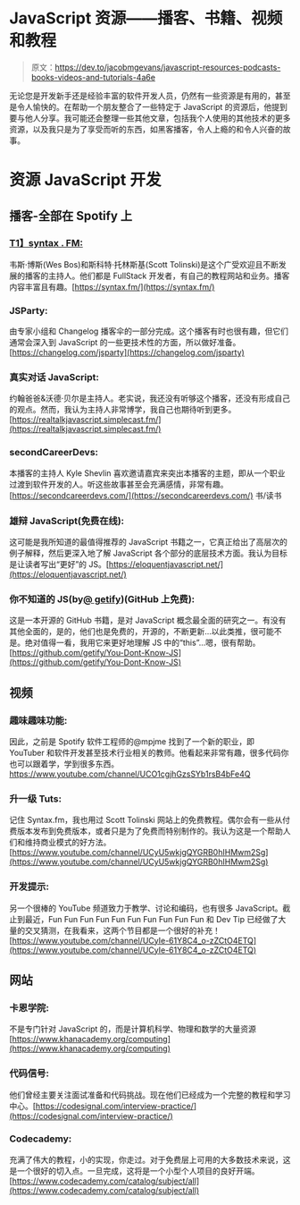 # JavaScript 资源——播客、书籍、视频和教程

> 原文：<https://dev.to/jacobmgevans/javascript-resources-podcasts-books-videos-and-tutorials-4a6e>

无论您是开发新手还是经验丰富的软件开发人员，仍然有一些资源是有用的，甚至是令人愉快的。在帮助一个朋友整合了一些特定于 JavaScript 的资源后，他提到要与他人分享。我可能还会整理一些其他文章，包括我个人使用的其他技术的更多资源，以及我只是为了享受而听的东西，如黑客播客，令人上瘾的和令人兴奋的故事。

# 资源 JavaScript 开发

## 播客-全部在 Spotify 上

### [T1】syntax . FM:](#syntaxfm)

韦斯·博斯(Wes Bos)和斯科特·托林斯基(Scott Tolinski)是这个广受欢迎且不断发展的播客的主持人。他们都是 FullStack 开发者，有自己的教程网站和业务。播客内容丰富且有趣。[https://syntax.fm/](https://syntax.fm/)

### JSParty:

由专家小组和 Changelog 播客伞的一部分完成。这个播客有时也很有趣，但它们通常会深入到 JavaScript 的一些更技术性的方面，所以做好准备。[https://changelog.com/jsparty](https://changelog.com/jsparty)

### 真实对话 JavaScript:

约翰爸爸&沃德·贝尔是主持人。老实说，我还没有听够这个播客，还没有形成自己的观点。然而，我认为主持人非常博学，我自己也期待听到更多。[https://realtalkjavascript.simplecast.fm/](https://realtalkjavascript.simplecast.fm/)

### secondCareerDevs:

本播客的主持人 Kyle Shevlin 喜欢邀请嘉宾来突出本播客的主题，即从一个职业过渡到软件开发的人。听这些故事甚至会充满感情，非常有趣。[https://secondcareerdevs.com/](https://secondcareerdevs.com/)
书/读书

### 雄辩 JavaScript(免费在线):

这可能是我所知道的最值得推荐的 JavaScript 书籍之一，它真正给出了高层次的例子解释，然后更深入地了解 JavaScript 各个部分的底层技术方面。我认为目标是让读者写出“更好”的 JS。[https://eloquentjavascript.net/](https://eloquentjavascript.net/)

### 你不知道的 JS(by[@ getify](https://dev.to/getify))(GitHub 上免费):

这是一本开源的 GitHub 书籍，是对 JavaScript 概念最全面的研究之一。有没有其他全面的，是的，他们也是免费的，开源的，不断更新...以此类推，很可能不是。绝对值得一看，我用它来更好地理解 JS 中的“this”...嗯，很有帮助。[https://github.com/getify/You-Dont-Know-JS](https://github.com/getify/You-Dont-Know-JS)

## 视频

### 趣味趣味功能:

因此，之前是 Spotify 软件工程师的@mpjme 找到了一个新的职业，即 YouTuber 和软件开发甚至技术行业相关的教师。他看起来非常有趣，很多代码你也可以跟着学，学到很多东西。https://www.youtube.com/channel/UCO1cgjhGzsSYb1rsB4bFe4Q

### 升一级 Tuts:

记住 Syntax.fm，我也用过 Scott Tolinski 网站上的免费教程。偶尔会有一些从付费版本发布到免费版本，或者只是为了免费而特别制作的。我认为这是一个帮助人们和维持商业模式的好方法。[https://www.youtube.com/channel/UCyU5wkjgQYGRB0hIHMwm2Sg](https://www.youtube.com/channel/UCyU5wkjgQYGRB0hIHMwm2Sg)

### 开发提示:

另一个很棒的 YouTube 频道致力于教学、讨论和编码，也有很多 JavaScript。截止到最近，Fun Fun Fun Fun Fun Fun Fun Fun Fun Fun 和 Dev Tip 已经做了大量的交叉猜测，在我看来，这两个节目都是一个很好的补充！[https://www.youtube.com/channel/UCyIe-61Y8C4_o-zZCtO4ETQ](https://www.youtube.com/channel/UCyIe-61Y8C4_o-zZCtO4ETQ)

## 网站

### 卡恩学院:

不是专门针对 JavaScript 的，而是计算机科学、物理和数学的大量资源[https://www.khanacademy.org/computing](https://www.khanacademy.org/computing)

### 代码信号:

他们曾经主要关注面试准备和代码挑战。现在他们已经成为一个完整的教程和学习中心。[https://codesignal.com/interview-practice/](https://codesignal.com/interview-practice/)

### Codecademy:

充满了伟大的教程，小的实现，你走过。对于免费层上可用的大多数技术来说，这是一个很好的切入点。一旦完成，这将是一个小型个人项目的良好开端。[https://www.codecademy.com/catalog/subject/all](https://www.codecademy.com/catalog/subject/all)
